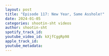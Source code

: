 ```yaml
---
layout: post
title: "Episode 117: New Year, Same Asshole!"
date: 2024-01-05
categories: shootin-sht videos
author: shootin-sht
spotify_track_id: 
youtube_video_id: kXjfCggRp98
apple_track_id: 
youtube_metadata: 
---
```

